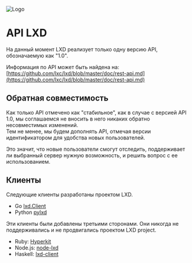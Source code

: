 ![Logo](/static/img/containers.png)

# API LXD

На данный момент LXD реализует только одну версию API, обозначаемую как "1.0".

Информация по API может быть найдена на:  
[https://github.com/lxc/lxd/blob/master/doc/rest-api.md](https://github.com/lxc/lxd/blob/master/doc/rest-api.md)

## Обратная совместимость

Как только API отмечено как "стабильное", как в случае с версией API 1.0, мы соглашаемся не вносить в него никаких обратно несовместимых изменений.  
Тем не менее, мы будем дополнять API, отмечая версии идентификатором для удобства новых пользователей.

Это значит, что новые пользователи смогут отследить, поддерживает ли выбранный сервер нужную возможность, и решить вопрос с ее использованием.

## Клиенты

Следующие клиенты разработаны проектом LXD.

* Go [lxd.Client](https://github.com/lxc/lxd/blob/master/client.go)
* Python [pylxd](https://github.com/lxc/pylxd)

Эти клиенты были добавлены третьими сторонами.  Они
никогда не поддерживались и не продвигались проектом LXD project.

* Ruby: [Hyperkit](http://jeffshantz.github.io/hyperkit)
* Node.js: [node-lxd](http://github.com/alandoherty/node-lxd)
* Haskell: [lxd-client](https://hackage.haskell.org/package/lxd-client)
